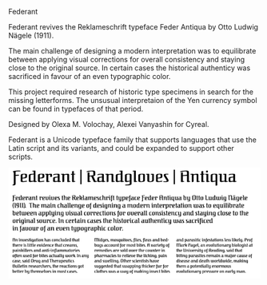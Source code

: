 Federant 

Federant revives the Reklameschrift typeface Feder Antiqua by
Otto Ludwig Nägele (1911).

The main challenge of designing a modern interpretation was to
equilibrate between applying visual corrections for overall
consistency and staying close to the original source. In certain
cases the historical authenticy was sacrificed in favour of an
even typographic color.

This project required research of historic type specimens in
search for the missing letterforms. The unsusual interpretaion of
the Yen currency symbol can be found in typefaces of that period.

Designed by Olexa M. Volochay, Alexei Vanyashin for Cyreal.
 
Federant is a Unicode typeface family that supports languages
that use the Latin script and its variants, and could be expanded
to support other scripts.

![Federant Font](src/sample.png)